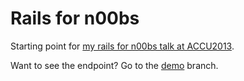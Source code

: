 Rails for n00bs
===============

Starting point for [my rails for n00bs talk at ACCU2013](http://accu.org/index.php/conferences/accu_conference_2013/accu2013_sessions#ruby_and_rails_for_n00bs).

Want to see the endpoint? Go to the [demo](https://github.com/michelgrootjans/rails_for_n00bs/tree/demo) branch.
